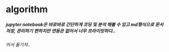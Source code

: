# algorithm

##### jupyter notebook은 바로바로 간단하게 코딩 및 분석 해볼 수 있고 md형식으로 문서 저장, 관리하기 편하지만 연동은 없어서 너무 프라이빗하다..
###### 어서 옮기자..

